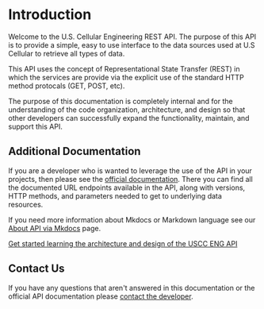 # Introduction

Welcome to the U.S. Cellular Engineering REST API. The purpose of this API is to provide a simple, easy to use interface to the data sources used at U.S Cellular to retrieve all types of data.

This API uses the concept of Representational State Transfer (REST) in which the services are provide via the explicit use of the standard HTTP method protocals (GET, POST, etc).

The purpose of this documentation is completely internal and for the understanding of the code organization, architecture, and design so that other developers can successfully expand the functionality, maintain, and support this API.

## Additional Documentation
If you are a developer who is wanted to leverage the use of the API in your projects, then please see the [official documentation](https://app.swaggerhub.com/apis/prowler0305/uscc-eng-api/1.0.0). There you can find all the documented URL endpoints available in the API, along with versions, HTTP methods, and parameters needed to get to underlying data resources.

If you need more information about Mkdocs or Markdown language see our [About API via Mkdocs](about-api-mkdocs.md) page.

[Get started learning the architecture and design of the USCC ENG API](getting-started.md)

## Contact Us
If you have any questions that aren't answered in this documentation or the official API documentation please [contact the developer](mailto:Andrew.Spear@uscellular.com).